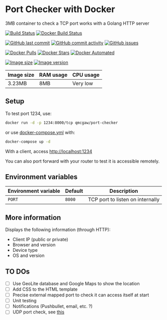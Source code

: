 # Port Checker with Docker

3MB container to check a TCP port works with a Golang HTTP server

[![Build Status](https://travis-ci.org/qdm12/port-checker.svg?branch=master)](https://travis-ci.org/qdm12/port-checker)
[![Docker Build Status](https://img.shields.io/docker/build/qmcgaw/port-checker.svg)](https://hub.docker.com/r/qmcgaw/port-checker)

[![GitHub last commit](https://img.shields.io/github/last-commit/qdm12/port-checker.svg)](https://github.com/qdm12/port-checker/issues)
[![GitHub commit activity](https://img.shields.io/github/commit-activity/y/qdm12/port-checker.svg)](https://github.com/qdm12/port-checker/issues)
[![GitHub issues](https://img.shields.io/github/issues/qdm12/port-checker.svg)](https://github.com/qdm12/port-checker/issues)

[![Docker Pulls](https://img.shields.io/docker/pulls/qmcgaw/port-checker.svg)](https://hub.docker.com/r/qmcgaw/port-checker)
[![Docker Stars](https://img.shields.io/docker/stars/qmcgaw/port-checker.svg)](https://hub.docker.com/r/qmcgaw/port-checker)
[![Docker Automated](https://img.shields.io/docker/automated/qmcgaw/port-checker.svg)](https://hub.docker.com/r/qmcgaw/port-checker)

[![Image size](https://images.microbadger.com/badges/image/qmcgaw/port-checker.svg)](https://microbadger.com/images/qmcgaw/port-checker)
[![Image version](https://images.microbadger.com/badges/version/qmcgaw/port-checker.svg)](https://microbadger.com/images/qmcgaw/port-checker)

| Image size | RAM usage | CPU usage |
| --- | --- | --- |
| 3.23MB | 8MB | Very low |

## Setup

To test port 1234, use:

```bash
docker run -d -p 1234:8000/tcp qmcgaw/port-checker
```


or use [docker-compose.yml](https://github.com/qdm12/port-checker/blob/master/docker-compose.yml) with:


```bash
docker-compose up -d
```


With a client, access [http://localhost:1234](http://localhost:1234)

You can also port forward with your router to test it is accessible remotely.

## Environment variables

| Environment variable | Default | Description |
| --- | --- | --- |
| `PORT` | `8000` | TCP port to listen on internally |

## More information

Displays the following information (through HTTP):

- Client IP (public or private)
- Browser and version
- Device type
- OS and version

## TO DOs

- [ ] Use GeoLite database and Google Maps to show the location
- [ ] Add CSS to the HTML template
- [ ] Precise external mapped port to check it can access itself at start
- [ ] Unit testing
- [ ] Notifications (Pushbullet, email, etc. ?)
- [ ] UDP port check, see [this](https://ops.tips/blog/udp-client-and-server-in-go/)

